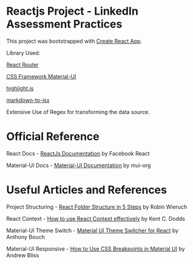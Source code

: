 # Reactjs Project - LinkedIn Assessment Practices

This project was bootstrapped with [Create React App](https://github.com/facebook/create-react-app).

Library Used:

[React Router](https://reactrouter.com/)

[CSS Framework Material-UI](https://material-ui.com/)

[highlight.js](https://highlightjs.org/)

[markdown-to-jsx](https://probablyup.com/markdown-to-jsx/)


Extensive Use of Regex for transforming the data source.


# Official Reference

React Docs - [ReactJs Documentation](https://reactjs.org/docs/getting-started.html) by Facebook React

Material-UI Docs - [Material-UI Documentation](https://material-ui.com/) by mui-org


# Useful Articles and References

Project Structuring - [React Folder Structure in 5 Steps](https://www.robinwieruch.de/react-folder-structure) by Robin Wieruch

React Context - [How to use React Context effectively](https://kentcdodds.com/blog/how-to-use-react-context-effectively) by Kent C. Dodds

Material-UI Theme Switch - [Material UI Theme Switcher for React](https://www.58bits.com/blog/2020/05/27/material-ui-theme-switcher-react) by Anthony Bouch

Material-UI Responsive - [How to Use CSS Breakpoints in Material UI](https://levelup.gitconnected.com/how-to-use-css-breakpoints-in-material-ui-1781e07afc77) by Andrew Bliss




